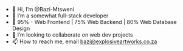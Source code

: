 - 👋 Hi, I’m @Bazi-Mtsweni
- 👀 I’m a somewhat full-stack developer
- 🌱 95% - Web Frontend  |  75% Web Backend  |  80% Web Database Design
- 💞️ I’m looking to collaborate on web dev projects
- 📫 How to reach me, email bazi@explosiveartworks.co.za

<!---
Bazi-Mtsweni/Bazi-Mtsweni is a ✨ special ✨ repository because its `README.md` (this file) appears on your GitHub profile.
You can click the Preview link to take a look at your changes.
--->
